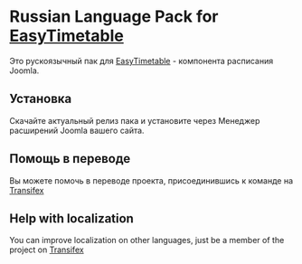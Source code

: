 # Russian Language Pack for [EasyTimetable](http://easytimetable.stereonomy.com/)
Это рускоязычный пак для [EasyTimetable](http://easytimetable.stereonomy.com/) - компонента расписания Joomla.

## Установка
Скачайте актуальный релиз пака и установите через Менеджер расширений Joomla вашего сайта.

## Помощь в переводе
Вы можете помочь в переводе проекта, присоединившись к команде на [Transifex](https://www.transifex.com/stereonomy/easy-timetable-free/dashboard/)

## Help with localization
You can improve localization on other languages, just be a member of the project on [Transifex](https://www.transifex.com/stereonomy/easy-timetable-free/dashboard/)